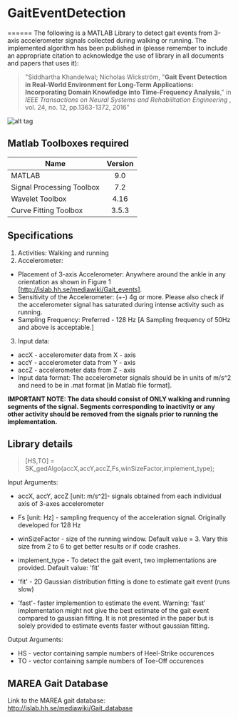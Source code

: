 # GaitEventDetection 
======
The following is a MATLAB Library to detect gait events from 3-axis accelerometer signals collected during walking or running. The implemented algorithm has been published in (please remember to include an appropriate citation to acknowledge the use of library in all documents and papers that uses it):

>"Siddhartha Khandelwal; Nicholas Wickström, "**Gait Event Detection in Real-World Environment for Long-Term Applications: Incorporating Domain Knowledge into Time-Frequency Analysis**," in *IEEE Transactions on Neural Systems and Rehabilitation Engineering* , vol. 24, no. 12, pp.1363-1372, 2016"


![alt tag](http://islab.hh.se/mediawiki/images/4/4d/Figure_gaitEvents.png)


## Matlab Toolboxes required

| Name        | Version           | 
| ------------- |:-------------:| 
| MATLAB      | 9.0 | 
| Signal Processing Toolbox      | 7.2      |  
| Wavelet Toolbox | 4.16    |  
| Curve Fitting Toolbox | 3.5.3    |  

## Specifications

1. Activities: Walking and running
2. Accelerometer:
  * Placement of 3-axis Accelerometer: Anywhere around the ankle in any orientation as shown in Figure 1 [http://islab.hh.se/mediawiki/Gait_events].
  * Sensitivity of the Accelerometer: (+-) 4g or more. Please also check if the accelerometer signal has saturated during intense activity such as running.
  * Sampling Frequency: Preferred - 128 Hz [A Sampling frequency of 50Hz and above is acceptable.]
3. Input data:
  * accX - accelerometer data from X - axis
  * accY - accelerometer data from Y - axis
  * accZ - accelerometer data from Z - axis
  * Input data format: The accelerometer signals should be in units of m/s^2 and need to be in .mat format [in Matlab file format].

**IMPORTANT NOTE: The data should consist of ONLY walking and running segments of the signal. Segments corresponding to inactivity or any other activity should be removed from the signals prior to running the implementation.**

## Library details

>[HS,TO] = SK_gedAlgo(accX,accY,accZ,Fs,winSizeFactor,implement_type);

Input Arguments:

*  accX, accY, accZ [unit: m/s^2]- signals obtained from each individual axis of 3-axes accelerometer

*  Fs [unit: Hz] -   sampling frequency of the acceleration signal. Originally developed for 128 Hz

*  winSizeFactor -   size of the running window. Default value = 3. Vary this size from 2 to 6 to get better results or if code crashes.

*  implement_type -  To detect the gait event, two implementations are provided. Default value: 'fit'
  *  'fit' - 2D Gaussian distribution fitting is done to estimate gait event (runs slow) 
  *  'fast'- faster implemention to estimate the event. Warning: 'fast' implementation might not give the best estimate of the gait event compared to gaussian fitting. It is not presented in the paper but is solely provided to estimate events faster without gaussian   fitting.

Output Arguments:

*  HS - vector containing sample numbers of Heel-Strike occurences
*  TO - vector containing sample numbers of Toe-Off occurences

## MAREA Gait Database

Link to the MAREA gait database: http://islab.hh.se/mediawiki/Gait_database



